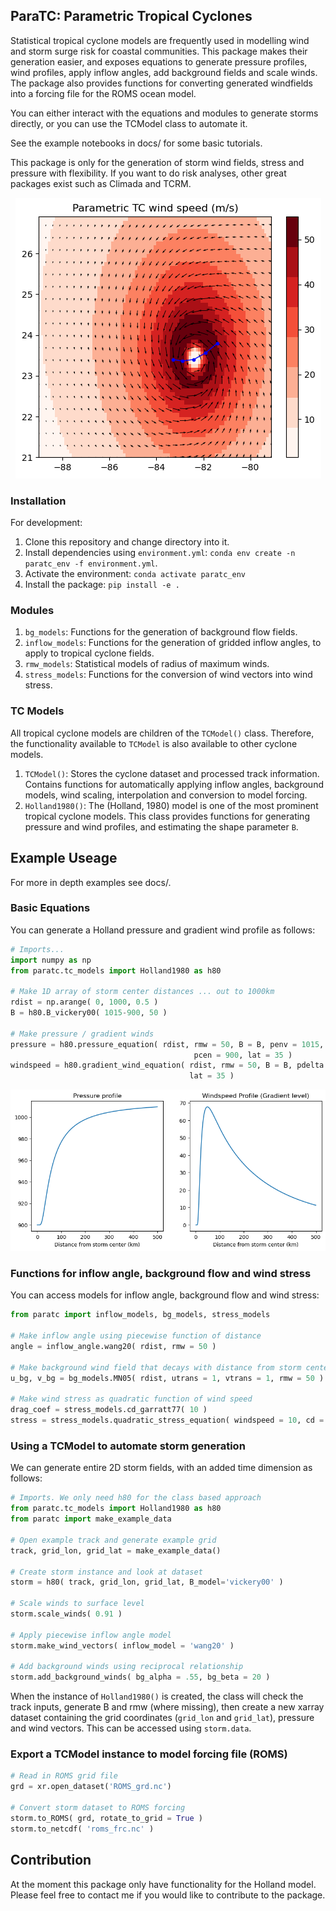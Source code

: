 ## ParaTC: Parametric Tropical Cyclones

Statistical tropical cyclone models are frequently used in modelling wind and storm surge risk for coastal communities. This package makes their generation easier, and exposes equations to generate pressure profiles, wind profiles, apply inflow angles, add background fields and scale winds. The package also provides functions for converting generated windfields into a forcing file for the ROMS ocean model.

You can either interact with the equations and modules to generate storms directly, or you can use the TCModel class to automate it.

See the example notebooks in docs/ for some basic tutorials.

This package is only for the generation of storm wind fields, stress and pressure with flexibility. If you want to do risk analyses, other great packages exist such as Climada and TCRM.

<p align="center">
	<img src="./docs/example_2D.png" alt="LCI Conceptual Framework"/>
</p>

### Installation

For development:

1. Clone this repository and change directory into it.
2. Install dependencies using `environment.yml`: `conda env create -n paratc_env -f environment.yml`.
3. Activate the environment: `conda activate paratc_env`
4. Install the package: `pip install -e .`

### Modules

1. `bg_models`: Functions for the generation of background flow fields. 
2. `inflow_models`: Functions for the generation of gridded inflow angles, to apply to tropical cyclone fields.
3. `rmw_models`: Statistical models of radius of maximum winds.
4. `stress_models`: Functions for the conversion of wind vectors into wind stress.

### TC Models

All tropical cyclone models are children of the `TCModel()` class. Therefore, the functionality available to `TCModel` is also available to other cyclone models.

1. `TCModel()`: Stores the cyclone dataset and processed track information. Contains functions for automatically applying inflow angles, background models, wind scaling, interpolation and conversion to model forcing.
2. `Holland1980()`: The (Holland, 1980) model is one of the most prominent tropical cyclone models. This class provides functions for generating pressure and wind profiles, and estimating the shape parameter `B`. 

## Example Useage

For more in depth examples see docs/.

### Basic Equations
You can generate a Holland pressure and gradient wind profile as follows:

```python
# Imports...
import numpy as np
from paratc.tc_models import Holland1980 as h80

# Make 1D array of storm center distances ... out to 1000km
rdist = np.arange( 0, 1000, 0.5 )
B = h80.B_vickery00( 1015-900, 50 )

# Make pressure / gradient winds
pressure = h80.pressure_equation( rdist, rmw = 50, B = B, penv = 1015,
                                         pcen = 900, lat = 35 )
windspeed = h80.gradient_wind_equation( rdist, rmw = 50, B = B, pdelta = 1015-900,
                                        lat = 35 ) 
```

<p align="left">
	<img src="./docs/example_profiles.png" alt="LCI Conceptual Framework"/>
</p>


### Functions for inflow angle, background flow and wind stress

You can access models for inflow angle, background flow and wind stress:
```python
from paratc import inflow_models, bg_models, stress_models

# Make inflow angle using piecewise function of distance
angle = inflow_angle.wang20( rdist, rmw = 50 )

# Make background wind field that decays with distance from storm center
u_bg, v_bg = bg_models.MN05( rdist, utrans = 1, vtrans = 1, rmw = 50 )

# Make wind stress as quadratic function of wind speed
drag_coef = stress_models.cd_garratt77( 10 )
stress = stress_models.quadratic_stress_equation( windspeed = 10, cd = drag_coef )
```

### Using a TCModel to automate storm generation
We can generate entire 2D storm fields, with an added time dimension as follows:

```python
# Imports. We only need h80 for the class based approach
from paratc.tc_models import Holland1980 as h80
from paratc import make_example_data

# Open example track and generate example grid
track, grid_lon, grid_lat = make_example_data()

# Create storm instance and look at dataset
storm = h80( track, grid_lon, grid_lat, B_model='vickery00' )

# Scale winds to surface level
storm.scale_winds( 0.91 )

# Apply piecewise inflow angle model
storm.make_wind_vectors( inflow_model = 'wang20' )

# Add background winds using reciprocal relationship
storm.add_background_winds( bg_alpha = .55, bg_beta = 20 )
```

When the instance of `Holland1980()` is created, the class will check the track inputs, generate B and rmw (where missing), then create a new xarray dataset containing the grid coordinates (`grid_lon` and `grid_lat`), pressure and wind vectors. This can be accessed using `storm.data`.

### Export a TCModel instance to model forcing file (ROMS)

```python
# Read in ROMS grid file
grd = xr.open_dataset('ROMS_grd.nc')

# Convert storm dataset to ROMS forcing
storm.to_ROMS( grd, rotate_to_grid = True )
storm.to_netcdf( 'roms_frc.nc' )
```

## Contribution
At the moment this package only have functionality for the Holland model. Please feel free to contact me if you would like to contribute to the package.
